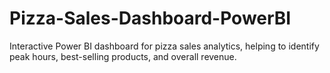 # Pizza-Sales-Dashboard-PowerBI
Interactive Power BI dashboard for pizza sales analytics, helping to identify peak hours, best-selling products, and overall revenue.
